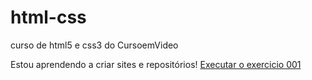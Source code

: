 # html-css
 curso de html5 e css3 do CursoemVideo

Estou aprendendo a criar sites e repositórios!
<a href="https://jmguimaraes.github.io/html-css/exercicios/ex001/index.html">Executar o exercicio 001